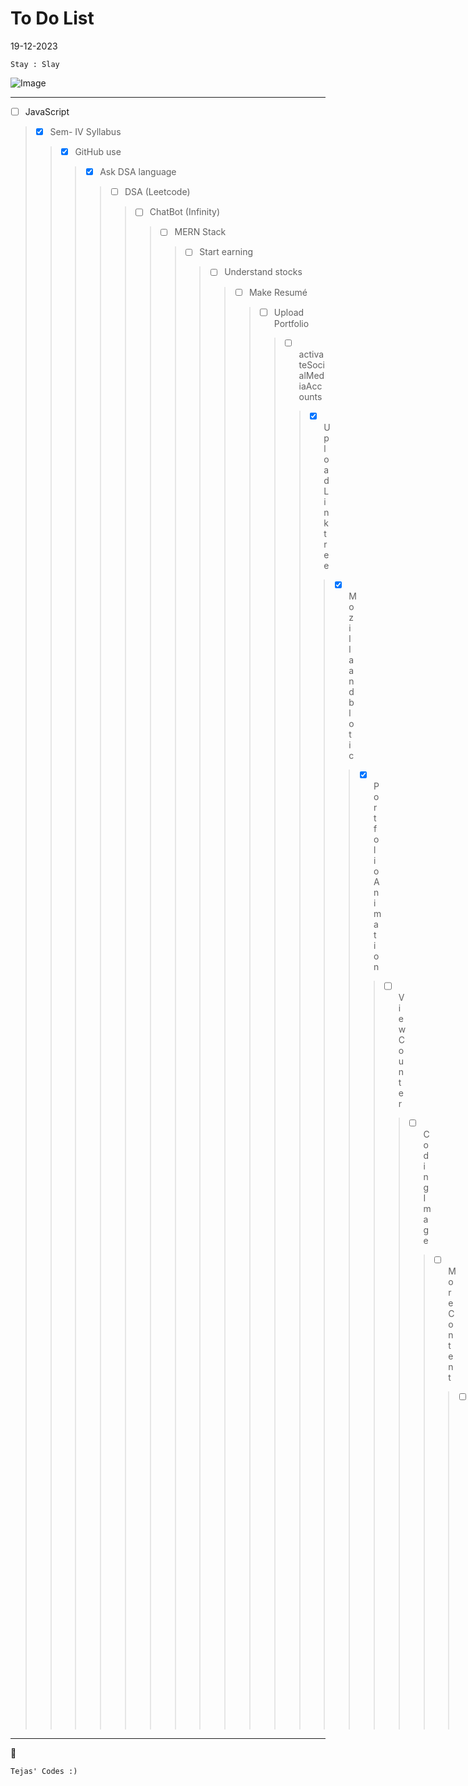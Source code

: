 # To Do List

19-12-2023
```
Stay : Slay 
```

![Image]([https://static.wikia.nocookie.net/nitrome/images/8/8a/Space-hopper_walk.gif/revision/latest?cb=20181016181838](https://static.wikia.nocookie.net/nitrome/images/8/8a/Space-hopper_walk.gif/revision/latest?cb=20181016181838))

---

- [ ] JavaScript
>- [x] Sem- IV Syllabus
>>- [x] GitHub use
>>>- [x] Ask DSA language
>>>>- [ ] DSA (Leetcode)
>>>>>- [ ] ChatBot (Infinity)
>>>>>>- [ ] MERN Stack
>>>>>>>- [ ] Start earning
>>>>>>>>- [ ] Understand stocks
>>>>>>>>>- [ ] Make Resumé
>>>>>>>>>>- [ ] Upload Portfolio
>>>>>>>>>>>- [ ] activateSocialMediaAccounts
>>>>>>>>>>>>- [x] Upload Linktree
>>>>>>>>>>>>>- [x] Mozilla and blotic
>>>>>>>>>>>>>>- [x] Portfolio Animation
>>>>>>>>>>>>>>>- [ ] View Counter
>>>>>>>>>>>>>>>>- [ ] Coding Image
>>>>>>>>>>>>>>>>>- [ ] More Content
>>>>>>>>>>>>>>>>>>- [ ] Astronomy link
>>>>>>>>>>>>>>>>>>>- [x] Top image
>>>>>>>>>>>>>>>>>>>>- [ ] TG Logo

---


:rocket:

    Tejas' Codes :)
